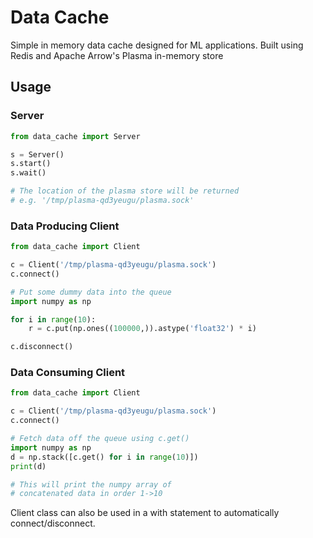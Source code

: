 # Data Cache

Simple in memory data cache designed for ML applications.
Built using Redis and Apache Arrow's Plasma in-memory store

## Usage

### Server
```python
from data_cache import Server

s = Server()
s.start()
s.wait()

# The location of the plasma store will be returned
# e.g. '/tmp/plasma-qd3yeugu/plasma.sock'
```

### Data Producing Client
```python
from data_cache import Client

c = Client('/tmp/plasma-qd3yeugu/plasma.sock')
c.connect()

# Put some dummy data into the queue
import numpy as np 

for i in range(10):
    r = c.put(np.ones((100000,)).astype('float32') * i)

c.disconnect()
```

### Data Consuming Client
```python
from data_cache import Client

c = Client('/tmp/plasma-qd3yeugu/plasma.sock')
c.connect()

# Fetch data off the queue using c.get()
import numpy as np 
d = np.stack([c.get() for i in range(10)])
print(d) 

# This will print the numpy array of 
# concatenated data in order 1->10
```

Client class can also be used in a with statement to automatically connect/disconnect.